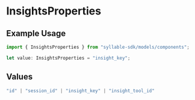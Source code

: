 # InsightsProperties

## Example Usage

```typescript
import { InsightsProperties } from "syllable-sdk/models/components";

let value: InsightsProperties = "insight_key";
```

## Values

```typescript
"id" | "session_id" | "insight_key" | "insight_tool_id"
```